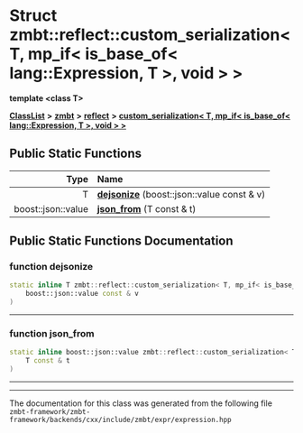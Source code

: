 

# Struct zmbt::reflect::custom\_serialization&lt; T, mp\_if&lt; is\_base\_of&lt; lang::Expression, T &gt;, void &gt; &gt;

**template &lt;class T&gt;**



[**ClassList**](annotated.md) **>** [**zmbt**](namespacezmbt.md) **>** [**reflect**](namespacezmbt_1_1reflect.md) **>** [**custom\_serialization&lt; T, mp\_if&lt; is\_base\_of&lt; lang::Expression, T &gt;, void &gt; &gt;**](structzmbt_1_1reflect_1_1custom__serialization_3_01T_00_01mp__if_3_01is__base__of_3_01lang_1_1Ex2d769b9dfa1b415c78e21b0b59756cc2.md)












































## Public Static Functions

| Type | Name |
| ---: | :--- |
|  T | [**dejsonize**](#function-dejsonize) (boost::json::value const & v) <br> |
|  boost::json::value | [**json\_from**](#function-json_from) (T const & t) <br> |


























## Public Static Functions Documentation




### function dejsonize 

```C++
static inline T zmbt::reflect::custom_serialization< T, mp_if< is_base_of< lang::Expression, T >, void > >::dejsonize (
    boost::json::value const & v
) 
```




<hr>



### function json\_from 

```C++
static inline boost::json::value zmbt::reflect::custom_serialization< T, mp_if< is_base_of< lang::Expression, T >, void > >::json_from (
    T const & t
) 
```




<hr>

------------------------------
The documentation for this class was generated from the following file `zmbt-framework/zmbt-framework/backends/cxx/include/zmbt/expr/expression.hpp`

